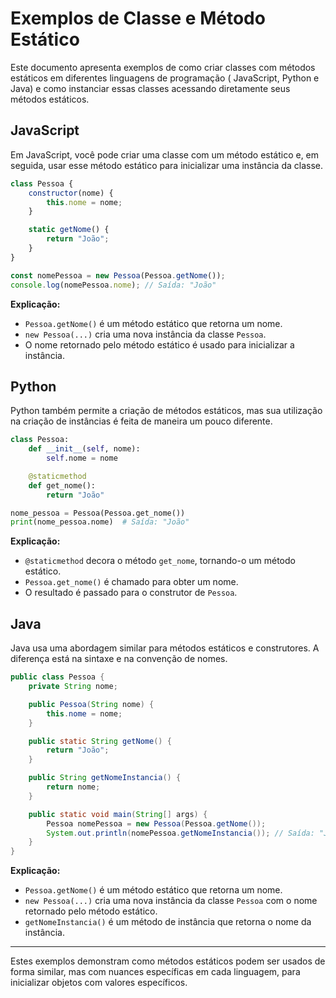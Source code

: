 # Exemplos de Classe e Método Estático

Este documento apresenta exemplos de como criar classes com métodos estáticos em diferentes linguagens de programação (
JavaScript, Python e Java) e como instanciar essas classes acessando diretamente seus métodos estáticos.

## JavaScript

Em JavaScript, você pode criar uma classe com um método estático e, em seguida, usar esse método estático para
inicializar uma instância da classe.

```javascript
class Pessoa {
    constructor(nome) {
        this.nome = nome;
    }

    static getNome() {
        return "João";
    }
}

const nomePessoa = new Pessoa(Pessoa.getNome());
console.log(nomePessoa.nome); // Saída: "João"
```

**Explicação:**

- `Pessoa.getNome()` é um método estático que retorna um nome.
- `new Pessoa(...)` cria uma nova instância da classe `Pessoa`.
- O nome retornado pelo método estático é usado para inicializar a instância.

## Python

Python também permite a criação de métodos estáticos, mas sua utilização na criação de instâncias é feita de maneira um
pouco diferente.

```python
class Pessoa:
    def __init__(self, nome):
        self.nome = nome

    @staticmethod
    def get_nome():
        return "João"

nome_pessoa = Pessoa(Pessoa.get_nome())
print(nome_pessoa.nome)  # Saída: "João"
```

**Explicação:**

- `@staticmethod` decora o método `get_nome`, tornando-o um método estático.
- `Pessoa.get_nome()` é chamado para obter um nome.
- O resultado é passado para o construtor de `Pessoa`.

## Java

Java usa uma abordagem similar para métodos estáticos e construtores. A diferença está na sintaxe e na convenção de
nomes.

```java
public class Pessoa {
    private String nome;

    public Pessoa(String nome) {
        this.nome = nome;
    }

    public static String getNome() {
        return "João";
    }

    public String getNomeInstancia() {
        return nome;
    }

    public static void main(String[] args) {
        Pessoa nomePessoa = new Pessoa(Pessoa.getNome());
        System.out.println(nomePessoa.getNomeInstancia()); // Saída: "João"
    }
}
```

**Explicação:**

- `Pessoa.getNome()` é um método estático que retorna um nome.
- `new Pessoa(...)` cria uma nova instância da classe `Pessoa` com o nome retornado pelo método estático.
- `getNomeInstancia()` é um método de instância que retorna o nome da instância.

---

Estes exemplos demonstram como métodos estáticos podem ser usados de forma similar, mas com nuances específicas em cada
linguagem, para inicializar objetos com valores específicos.
